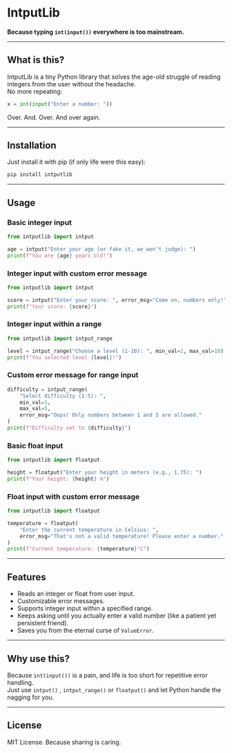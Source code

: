 # IntputLib

**Because typing `int(input())` everywhere is too mainstream.**

---

## What is this?

IntputLib is a tiny Python library that solves the age-old struggle of reading integers from the user without the headache.  
No more repeating:

```python
x = int(input("Enter a number: "))
```

Over. And. Over. And over again.

---

## Installation

Just install it with pip (if only life were this easy):

```bash
pip install intputlib
```

---

## Usage

### Basic integer input

```python
from intputlib import intput

age = intput("Enter your age (or fake it, we won't judge): ")
print(f"You are {age} years old!")
```

### Integer input with custom error message

```python
from intputlib import intput

score = intput("Enter your score: ", error_msg="Come on, numbers only!")
print(f"Your score: {score}")
```

### Integer input within a range

```python
from intputlib import intput_range

level = intput_range("Choose a level (1-10): ", min_val=1, max_val=10)
print(f"You selected level {level}!")
```

### Custom error message for range input

```python
difficulty = intput_range(
    "Select difficulty (1-5): ",
    min_val=1,
    max_val=5,
    error_msg="Oops! Only numbers between 1 and 5 are allowed."
)
print(f"Difficulty set to {difficulty}")
```

### Basic float input

```python
from intputlib import floatput

height = floatput("Enter your height in meters (e.g., 1.75): ")
print(f"Your height: {height} m")
```

### Float input with custom error message

```python
from intputlib import floatput

temperature = floatput(
    "Enter the current temperature in Celsius: ",
    error_msg="That's not a valid temperature! Please enter a number."
)
print(f"Current temperature: {temperature}°C")
```

---

## Features

- Reads an integer or float from user input.
- Customizable error messages.
- Supports integer input within a specified range.
- Keeps asking until you actually enter a valid number (like a patient yet persistent friend).
- Saves you from the eternal curse of `ValueError`.

---

## Why use this?

Because `int(input())` is a pain, and life is too short for repetitive error handling.  
Just use `intput()` , `intput_range()` or `floatput()` and let Python handle the nagging for you.

---

## License

MIT License. Because sharing is caring.
